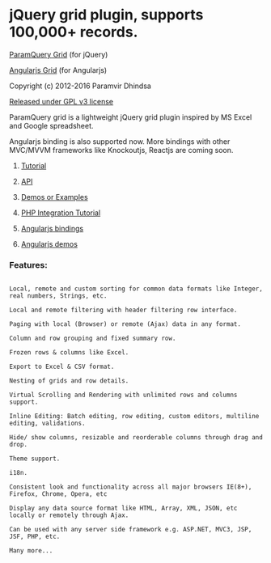jQuery grid plugin, supports 100,000+ records.
==================================================
[ParamQuery Grid](http://paramquery.com) (for jQuery)

[Angularjs Grid](http://angularjsgrid.com) (for Angularjs)

Copyright (c) 2012-2016 Paramvir Dhindsa 

[Released under GPL v3 license](http://paramquery.com/license)
 
      
ParamQuery grid is a lightweight jQuery grid plugin inspired by MS Excel and Google spreadsheet. 

Angularjs binding is also supported now. More bindings with other MVC/MVVM frameworks like Knockoutjs, Reactjs are coming soon.



1. [Tutorial](http://paramquery.com/tutorial)

2. [API](http://paramquery.com/api)

3. [Demos or Examples](http://paramquery.com/demos)

4. [PHP Integration Tutorial](http://paramquery.com/tutorial/php)

5. [Angularjs bindings](http://angularjsgrid.com)

6. [Angularjs demos](http://angularjsgrid.com/demos)


### Features:

```

Local, remote and custom sorting for common data formats like Integer, real numbers, Strings, etc.

Local and remote filtering with header filtering row interface.

Paging with local (Browser) or remote (Ajax) data in any format.

Column and row grouping and fixed summary row.

Frozen rows & columns like Excel.

Export to Excel & CSV format.

Nesting of grids and row details.

Virtual Scrolling and Rendering with unlimited rows and columns support.

Inline Editing: Batch editing, row editing, custom editors, multiline editing, validations.

Hide/ show columns, resizable and reorderable columns through drag and drop.

Theme support.

i18n.

Consistent look and functionality across all major browsers IE(8+), Firefox, Chrome, Opera, etc

Display any data source format like HTML, Array, XML, JSON, etc locally or remotely through Ajax.

Can be used with any server side framework e.g. ASP.NET, MVC3, JSP, JSF, PHP, etc.

Many more...
```
